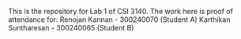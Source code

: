 This is the repository for Lab 1 of CSI 3140.
The work here is proof of attendance for:
Renojan Kannan - 300240070 (Student A)
Karthikan Suntharesan - 300240065 (Student B)